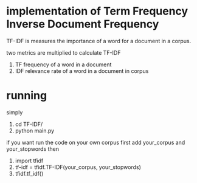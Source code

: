# implementation of Term Frequency Inverse Document Frequency
TF-IDF is measures the importance of a word for a document in a corpus.

two metrics are multiplied to calculate TF-IDF
  1) TF frequency of a word in a document
  2) IDF relevance rate of a word in a document in corpus
  
# running
simply 
1) cd TF-IDF/
2) python main.py

if you want run the code on your own corpus
first add your_corpus and your_stopwords 
then
1) import tfidf
2) tf-idf = tfidf.TF-IDF(your_corpus, your_stopwords)
3) tfidf.tf_idf()

